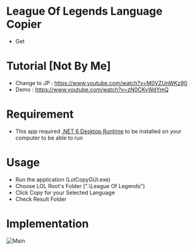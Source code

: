# League Of Legends Language Copier
- Get 

# Tutorial [Not By Me]
- Change to JP : https://www.youtube.com/watch?v=M0VZUnWKz90
- Demo : https://www.youtube.com/watch?v=zN0CKyWdYmQ

# Requirement
- This app required [.NET 6 Desktop Runtime](https://dotnet.microsoft.com/en-us/download/dotnet/6.0) to be installed on your computer to be able to run
 
# Usage
- Run the application (LolCopyGUI.exe)
- Choose LOL Root's Folder (".\League Of Legends\")
- Click Copy for your Selected Language
- Check Result Folder

# Implementation

![Main](https://i.imgur.com/dF6Sp0g.png)
